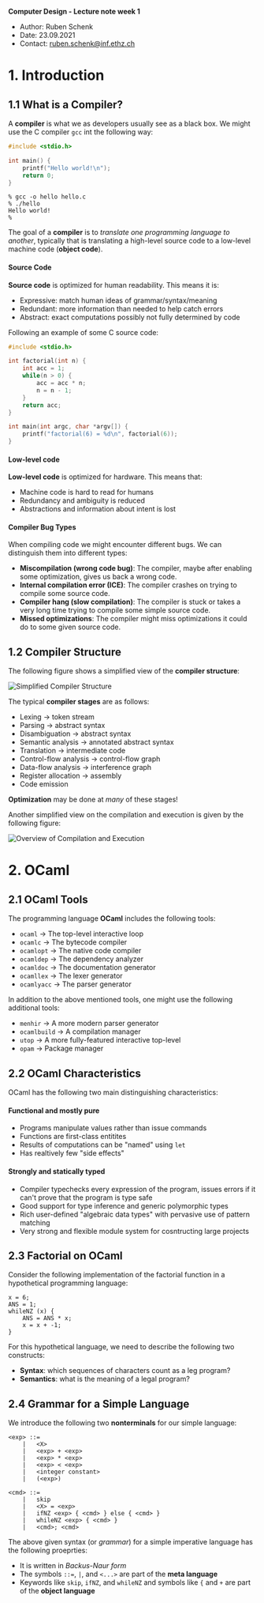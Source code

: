 **Computer Design - Lecture note week 1**

- Author: Ruben Schenk
- Date: 23.09.2021
- Contact: ruben.schenk@inf.ethz.ch

# 1. Introduction

## 1.1 What is a Compiler?

A **compiler** is what we as developers usually see as a black box. We might use the C compiler `gcc` int the following way:

```c
#include <stdio.h>

int main() {
	printf("Hello world!\n");
	return 0;
}
```

```console
% gcc -o hello hello.c
% ./hello
Hello world!
%
```

The goal of a **compiler** is to *translate one programming language to another*, typically that is translating a high-level source code to a low-level machine code (**object code**).

#### Source Code

**Source code** is optimized for human readability. This means it is:

- Expressive: match human ideas of grammar/syntax/meaning
- Redundant: more information than needed to help catch errors
- Abstract: exact computations possibly not fully determined by code

Following an example of some C source code:

```c
#include <stdio.h>

int factorial(int n) {
	int acc = 1;
	while(n > 0) {
		acc = acc * n;
		n = n - 1;
	}
	return acc;
}

int main(int argc, char *argv[]) {
	printf("factorial(6) = %d\n", factorial(6));
}
```

#### Low-level code

**Low-level code** is optimized for hardware. This means that:

- Machine code is hard to read for humans
- Redundancy and ambiguity is reduced
- Abstractions and information about intent is lost

#### Compiler Bug Types

When compiling code we might encounter different bugs. We can distinguish them into different types:

- **Miscompilation (wrong code bug)**: The compiler, maybe after enabling some optimization, gives us back a wrong code.
- **Internal compilation error (ICE)**: The compiler crashes on trying to compile some source code.
- **Compiler hang (slow compilation)**: The compiler is stuck or takes a very long time trying to compile some simple source code.
- **Missed optimizations**: The compiler might miss optimizations it could do to some given source code.

## 1.2 Compiler Structure

The following figure shows a simplified view of the **compiler structure**:

![Simplified Compiler Structure](/Figures/CompDes_Fig_W1_1.PNG)

The typical **compiler stages** are as follows:

- Lexing -> token stream
- Parsing -> abstract syntax
- Disambiguation -> abstract syntax
- Semantic analysis -> annotated abstract syntax
- Translation -> intermediate code
- Control-flow analysis -> control-flow graph
- Data-flow analysis -> interference graph
- Register allocation -> assembly
- Code emission

**Optimization** may be done at *many* of these stages!

Another simplified view on the compilation and execution is given by the following figure:

![Overview of Compilation and Execution](/Figures/CompDes_Fig_W1_2.PNG)

# 2. OCaml

## 2.1 OCaml Tools

The programming language **OCaml** includes the following tools:

- `ocaml` -> The top-level interactive loop
- `ocamlc` -> The bytecode compiler
- `ocamlopt` -> The native code compiler
- `ocamldep` -> The dependency analyzer
- `ocamldoc` -> The documentation generator
- `ocamllex` -> The lexer generator
- `ocamlyacc` -> The parser generator

In addition to the above mentioned tools, one might use the following additional tools:

- `menhir` -> A more modern parser generator
- `ocamlbuild` -> A compilation manager
- `utop` -> A more fully-featured interactive top-level
- `opam` -> Package manager

## 2.2 OCaml Characteristics

OCaml has the following two main distinguishing characteristics:

#### Functional and mostly pure

- Programs manipulate values rather than issue commands
- Functions are first-class entitites
- Results of computations can be "named" using `let`
- Has realtively few "side effects"

#### Strongly and statically typed

- Compiler typechecks every expression of the program, issues errors if it can't prove that the program is type safe
- Good support for type inference and generic polymorphic types
- Rich user-defined "algebraic data types" with pervasive use of pattern matching
- Very strong and flexible module system for cosntructing large projects

## 2.3 Factorial on OCaml

Consider the following implementation of the factorial function in a hypothetical programming language:

```pseudo
x = 6;
ANS = 1;
whileNZ (x) {
	ANS = ANS * x;
	x = x + -1;
}
```

For this hypothetical language, we need to describe the following two constructs:

- **Syntax**: which sequences of characters count as a leg program?
- **Semantics**: what is the meaning of a legal program?

## 2.4 Grammar for a Simple Language

We introduce the following two **nonterminals** for our simple language:

```bnf
<exp> ::=
	|	<X>
	|	<exp> + <exp>
	|	<exp> * <exp>
	|	<exp> < <exp>
	|	<integer constant>
	|	(<exp>)

<cmd> ::=
	|	skip
	|	<X> = <exp>
	|	ifNZ <exp> { <cmd> } else { <cmd> }
	|	whileNZ <exp> { <cmd> }
	|	<cmd>; <cmd>
```

The above given syntax (or *grammar*) for a simple imperative language has the following proeprties:

- It is written in *Backus-Naur form*
- The symbols `::=`, `|`, and `<...>` are part of the **meta language**
- Keywords like `skip`, `ifNZ`, and `whileNZ` and symbols like `{` and `+` are part of the **object language**














